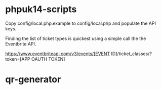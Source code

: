 phpuk14-scripts
===============

Copy config/local.php.example to config/local.php and populate the API keys.

Finding the list of ticket types is quickest using a simple call the the Eventbrite API.

https://www.eventbriteapi.com/v3/events/[EVENT ID]/ticket_classes/?token=[APP OAUTH TOKEN]
# qr-generator
